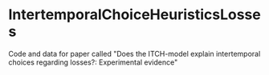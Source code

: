 # IntertemporalChoiceHeuristicsLosses
Code and data for paper called "Does the ITCH-model explain intertemporal choices regarding losses?: Experimental evidence"
